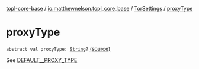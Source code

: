 [topl-core-base](../../index.md) / [io.matthewnelson.topl_core_base](../index.md) / [TorSettings](index.md) / [proxyType](./proxy-type.md)

# proxyType

`abstract val proxyType: `[`String`](https://kotlinlang.org/api/latest/jvm/stdlib/kotlin/-string/index.html)`?` [(source)](https://github.com/05nelsonm/TorOnionProxyLibrary-Android/blob/master/topl-core-base/src/main/java/io/matthewnelson/topl_core_base/TorSettings.kt#L231)

See [DEFAULT__PROXY_TYPE](-d-e-f-a-u-l-t__-p-r-o-x-y_-t-y-p-e.md)


